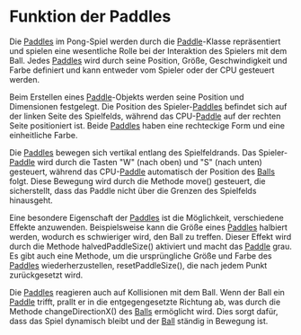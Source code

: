 # Funktion der Paddles

Die [Paddles](Paddle.md) im Pong-Spiel werden durch die [Paddle](Paddle.md)-Klasse repräsentiert und spielen eine wesentliche Rolle bei der Interaktion des Spielers mit dem Ball. Jedes [Paddles](Paddle.md) wird durch seine Position, Größe, Geschwindigkeit und Farbe definiert und kann entweder vom Spieler oder der CPU gesteuert werden.

Beim Erstellen eines [Paddle](Paddle.md)-Objekts werden seine Position und Dimensionen festgelegt. Die Position des Spieler-[Paddles](Paddle.md) befindet sich auf der linken Seite des Spielfelds, während das CPU-[Paddle](Paddle.md) auf der rechten Seite positioniert ist. Beide [Paddles](Paddle.md) haben eine rechteckige Form und eine einheitliche Farbe.

Die [Paddles](Paddle.md) bewegen sich vertikal entlang des Spielfeldrands. Das Spieler-[Paddle](Paddle.md) wird durch die Tasten "W" (nach oben) und "S" (nach unten) gesteuert, während das CPU-[Paddle](Paddle.md) automatisch der Position des [Balls](Ball.md) folgt. Diese Bewegung wird durch die Methode move() gesteuert, die sicherstellt, dass das Paddle nicht über die Grenzen des Spielfelds hinausgeht.

Eine besondere Eigenschaft der [Paddles](Paddle.md) ist die Möglichkeit, verschiedene Effekte anzuwenden. Beispielsweise kann die Größe eines [Paddles](Paddle.md) halbiert werden, wodurch es schwieriger wird, den Ball zu treffen. Dieser Effekt wird durch die Methode halvedPaddleSize() aktiviert und macht das [Paddle](Paddle.md) grau. Es gibt auch eine Methode, um die ursprüngliche Größe und Farbe des [Paddles](Paddle.md) wiederherzustellen, resetPaddleSize(), die nach jedem Punkt zurückgesetzt wird.

Die [Paddles](Paddle.md) reagieren auch auf Kollisionen mit dem Ball. Wenn der Ball ein [Paddle](Paddle.md) trifft, prallt er in die entgegengesetzte Richtung ab, was durch die Methode changeDirectionX() des [Balls](Ball.md) ermöglicht wird. Dies sorgt dafür, dass das Spiel dynamisch bleibt und der [Ball](Ball.md) ständig in Bewegung ist.

